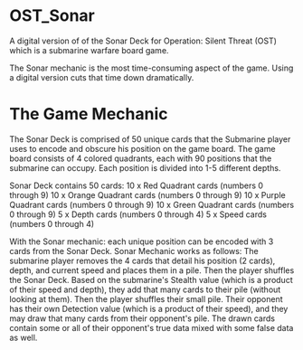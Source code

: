 # OST_Sonar
A digital version of of the Sonar Deck for Operation: Silent Threat (OST) which is a submarine warfare board game.

The Sonar mechanic is the most time-consuming aspect of the game. Using a digital version cuts that time down dramatically.

# The Game Mechanic
The Sonar Deck is comprised of 50 unique cards that the Submarine player uses to encode and obscure his position on the game board.
The game board consists of 4 colored quadrants, each with 90 positions that the submarine can occupy. Each position is divided into 1-5 different depths.

Sonar Deck contains 50 cards:
10 x Red Quadrant cards (numbers 0 through 9)
10 x Orange Quadrant cards (numbers 0 through 9)
10 x Purple Quadrant cards (numbers 0 through 9)
10 x Green Quadrant cards (numbers 0 through 9)
5 x Depth cards (numbers 0 through 4)
5 x Speed cards (numbers 0 through 4)

With the Sonar mechanic: each unique position can be encoded with 3 cards from the Sonar Deck.
Sonar Mechanic works as follows:
The submarine player removes the 4 cards that detail his position (2 cards), depth, and current speed and places them in a pile.
Then the player shuffles the Sonar Deck.
Based on the submarine's Stealth value (which is a product of their speed and depth), they add that many cards to their pile (without looking at them).
Then the player shuffles their small pile.
Their opponent has their own Detection value (which is a product of their speed), and they may draw that many cards from their opponent's pile.
The drawn cards contain some or all of their opponent's true data mixed with some false data as well.

